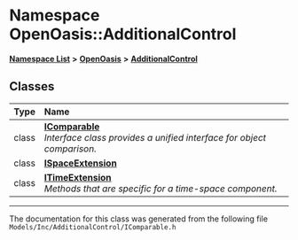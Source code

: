 

# Namespace OpenOasis::AdditionalControl



[**Namespace List**](namespaces.md) **>** [**OpenOasis**](namespace_open_oasis.md) **>** [**AdditionalControl**](namespace_open_oasis_1_1_additional_control.md)




















## Classes

| Type | Name |
| ---: | :--- |
| class | [**IComparable**](class_open_oasis_1_1_additional_control_1_1_i_comparable.md) <br>_Interface class provides a unified interface for object comparison._  |
| class | [**ISpaceExtension**](class_open_oasis_1_1_additional_control_1_1_i_space_extension.md) <br> |
| class | [**ITimeExtension**](class_open_oasis_1_1_additional_control_1_1_i_time_extension.md) <br>_Methods that are specific for a time-space component._  |



















































------------------------------
The documentation for this class was generated from the following file `Models/Inc/AdditionalControl/IComparable.h`

